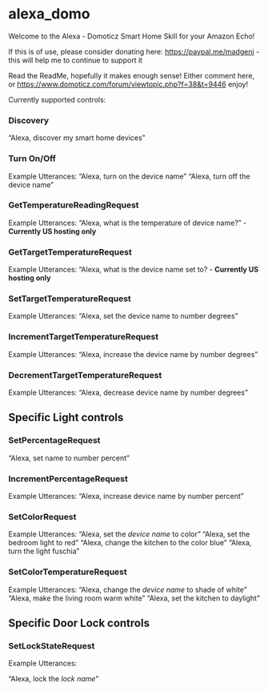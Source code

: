 # alexa_domo

Welcome to the Alexa - Domoticz Smart Home Skill for your Amazon Echo!

If this is of use, please consider donating here: https://paypal.me/madgeni - this will help me to continue to support it

Read the ReadMe, hopefully it makes enough sense! Either comment here, or https://www.domoticz.com/forum/viewtopic.php?f=38&t=9446
enjoy!


Currently supported controls:

### Discovery
“Alexa, discover my smart home devices”

### Turn On/Off

Example Utterances:
“Alexa, turn on the device name”
“Alexa, turn off the device name”

### GetTemperatureReadingRequest 

Example Utterances: “Alexa, what is the temperature of device name?” - **Currently US hosting only**

### GetTargetTemperatureRequest 

Example Utterances: “Alexa, what is the device name set to? - **Currently US hosting only**

### SetTargetTemperatureRequest 

Example Utterances:
“Alexa, set the device name to number degrees”

### IncrementTargetTemperatureRequest 

Example Utterances:
“Alexa, increase the device name by number degrees”

### DecrementTargetTemperatureRequest 

Example Utterances:
“Alexa, decrease device name by number degrees”

## Specific Light controls
### SetPercentageRequest 

“Alexa, set name to number percent”

### IncrementPercentageRequest 

Example Utterances:
“Alexa, increase device name by number percent”

### SetColorRequest

Example Utterances: 
“Alexa, set the *device name* to color”
“Alexa, set the bedroom light to red”
“Alexa, change the kitchen to the color blue”
“Alexa, turn the light fuschia”

### SetColorTemperatureRequest 

Example Utterances:
“Alexa, change the *device name* to shade of white”
“Alexa, make the living room warm white”
“Alexa, set the kitchen to daylight”

## Specific Door Lock controls

### SetLockStateRequest

Example Utterances:

“Alexa, lock the *lock name*”
